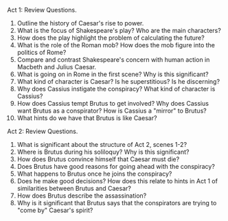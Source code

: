 Act 1: Review Questions.
1. ﻿﻿﻿Outline the history of Caesar's rise to power.
2. What is the focus of Shakespeare's play? Who are the main characters?
3. How does the play highlight the problem of calculating the future?
4. What is the role of the Roman mob? How does the mob figure into the politics of Rome?
5. Compare and contrast Shakespeare's concern with human action in Macbeth and Julius Caesar.
6. What is going on in Rome in the first scene? Why is this significant?
7. What kind of character is Caesar? Is he superstitious? Is he discerning?
8. Why does Cassius instigate the conspiracy? What kind of character is Cassius?
9. How does Cassius tempt Brutus to get involved? Why does Cassius want Brutus as a conspirator? How is Cassius a "mirror" to Brutus?
10. What hints do we have that Brutus is like Caesar?

Act 2: Review Questions.
1. What is significant about the structure of Act 2, scenes 1-2?
2. Where is Brutus during his soliloquy? Why is this significant?
3. How does Brutus convince himself that Caesar must die?
4. Does Brutus have good reasons for going ahead with the conspiracy?
5. What happens to Brutus once he joins the conspiracy?
6. Does he make good decisions? How does this relate to hints in Act 1 of similarities between Brutus and Caesar?
7. How does Brutus describe the assassination?
8. Why is it significant that Brutus says that the conspirators are trying to "come by" Caesar's spirit?